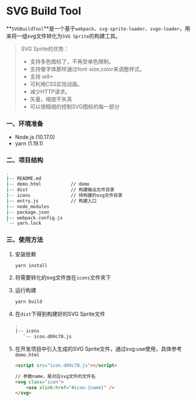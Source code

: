 # SVG Build Tool

**`SVGBuildTool`**是一个基于`webpack`、`svg-sprite-loader`、`svgo-loader`，用来将一组svg文件转化为`SVG Sprite`的构建工具。

> SVG Sprite的优势：
>
> - 支持多色图标了，不再受单色限制。
> - 支持像字体那样通过font-size,color来调整样式。
> - 支持 ie9+
> - 可利用CSS实现动画。
> - 减少HTTP请求。
> - 矢量，缩放不失真
> - 可以很精细的控制SVG图标的每一部分

### 一、环境准备

- Node.js (10.17.0)
- yarn (1.19.1)



### 二、项目结构

```bash
.
|-- README.md 			
|-- demo.html 			// demo
|-- dist 				// 构建输出文件目录				
|-- icons				// 待构建的svg文件目录
|-- entry.js			// 构建入口
|-- node_modules		
|-- package.json		
|-- webpack.config.js	
`-- yarn.lock			

```

### 三、使用方法

1. 安装依赖

   ```bash
   yarn install
   ```

   

2. 将需要转化的svg文件放在`icons`文件夹下

3. 运行构建

   ```bash
   yarn build
   ```

4. 在`dist`下得到构建好的SVG Sprite文件

   ```bash
   .
   |-- icons
      `-- icon.d09c78.js
   ```

   

5. 在开发项目中引入生成的SVG Sprite文件，通过svg:use使用，具体参考`demo.html`

   ```html
   <script src="icon.d09c78.js"></script>
   
   // 参数name，是对应svg文件的文件名
   <svg class="icon">
       <use xlink:href="#icon-{name}" />
   </svg>
   ```

   



